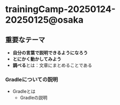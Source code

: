 # trainingCamp-20250124-20250125@osaka

## 重要なテーマ
- **自分の言葉で説明できるようになろう**
- **とにかく動かしてみよう**
- **調べる**とは：文章にまとめることである

### Gradleについての説明
- Gradleとは
    - Gradleの説明